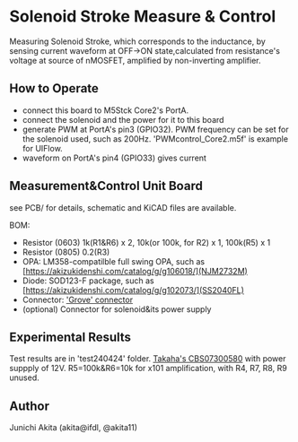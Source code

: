 # Solenoid Stroke Measure & Control

Measuring Solenoid Stroke, which corresponds to the inductance, by sensing current waveform at OFF->ON state,calculated from resistance's voltage at source of nMOSFET, amplified by non-inverting amplifier.

## How to Operate

- connect this board to M5Stck Core2's PortA.
- connect the solenoid and the power for it to this board
- generate PWM at PortA's pin3 (GPIO32). PWM frequency can be set for the solenoid used, such as 200Hz. 'PWMcontrol_Core2.m5f' is example for UIFlow.
- waveform on PortA's pin4 (GPIO33) gives current

## Measurement&Control Unit Board

see PCB/ for details, schematic and KiCAD files are available.

BOM:
- Resistor (0603) 1k(R1&R6) x 2, 10k(or 100k, for R2) x 1, 100k(R5) x 1 
- Resistor (0805) 0.2(R3)
- OPA: LM358-compatilble full swing OPA, such as [https://akizukidenshi.com/catalog/g/g106018/](NJM2732M)
- Diode: SOD123-F package, such as [https://akizukidenshi.com/catalog/g/g102073/](SS2040FL)
- Connector: ['Grove' connector](https://akizukidenshi.com/catalog/g/g112634/)
- (optional) Connector for solenoid&its power supply

## Experimental Results

Test results are in 'test240424' folder. [Takaha's CBS07300580](https://www.takaha-japan.com/product/cbs0730/) with power suppply of 12V. R5=100k&R6=10k for x101 amplification, with R4, R7, R8, R9 unused.

## Author

Junichi Akita (akita@ifdl, @akita11)
